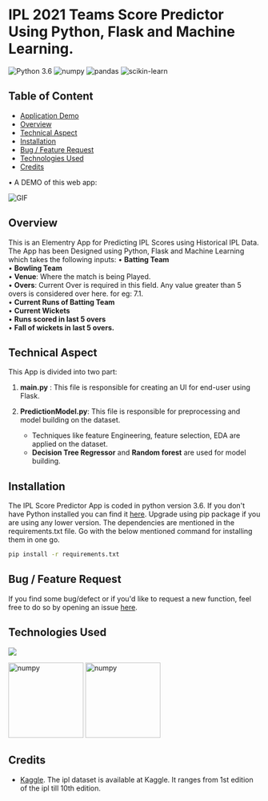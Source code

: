 # IPL 2021 Teams Score Predictor Using Python, Flask and Machine Learning.
![Python 3.6](https://img.shields.io/badge/Python-3.6-brightgreen.svg) ![numpy](https://img.shields.io/badge/numpy-1.9.2-lightgrey) ![pandas](https://img.shields.io/badge/pandas-0.19-red) ![scikin-learn](https://img.shields.io/badge/scikit--learn-0.18-green)

## Table of Content
  * [Application Demo](#Application-demo)
  * [Overview](#overview)
  * [Technical Aspect](#technical-aspect)
  * [Installation](#installation)
  * [Bug / Feature Request](#bug---feature-request)
  * [Technologies Used](#technologies-used)
  * [Credits](#credits)


• A DEMO of this web app:

 ![GIF](ipl-score-prediction.gif)


## Overview
This is an Elementry App for Predicting IPL Scores using Historical IPL Data. The App has been Designed using Python, Flask and Machine Learning which takes the following inputs:
• __Batting Team__ <br>
• __Bowling Team__ <br>
• __Venue__: Where the match is being Played. <br>
• __Overs__: Current Over is required in this field. Any value greater than 5 overs is considered over here. for eg: 7.1. <br>
• __Current Runs of Batting Team__ <br>
• __Current Wickets__ <br>
• __Runs scored in last 5 overs__ <br>
• __Fall of wickets in last 5 overs.__ <br>



## Technical Aspect
This App is divided into two part:
1. __main.py__ : This file is responsible for creating an UI for end-user using Flask.

2. __PredictionModel.py__: This file is responsible for preprocessing and model building on the dataset. 
    - Techniques like feature Engineering, feature selection, EDA are applied on the dataset. 
    - __Decision Tree Regressor__ and __Random forest__  are used for model building.

## Installation
The IPL Score Predictor App is coded in python version 3.6. If you don't have Python installed you can find it [here](https://www.python.org/downloads/). Upgrade using pip package if you are using any lower version. The dependencies are mentioned in the requirements.txt file. Go with the below mentioned command for installing them in one go.
```bash
pip install -r requirements.txt
```

## Bug / Feature Request

If you find some bug/defect or if you'd like to request a new function, feel free to do so by opening an issue [here](https://github.com/RajeshKGangwar/IPL-SCORE-PREDICTOR-ML/issues).

## Technologies Used

![](https://forthebadge.com/images/badges/made-with-python.svg)

<p align="left"> <a href="https://www.w3schools.com/css/" target="_blank"></a>  <img src="https://www.vectorlogo.zone/logos/numpy/numpy-ar21.svg" alt="numpy" width="150" height="150"/> <img src="https://www.vectorlogo.zone/logos/usepanda/usepanda-ar21.svg" alt="numpy" width="150" height="150"/> 


## Credits
- [Kaggle](https://www.kaggle.com/search?q=ipl+dataset). The ipl dataset is available at Kaggle. It ranges from 1st edition of the ipl till 10th edition.



